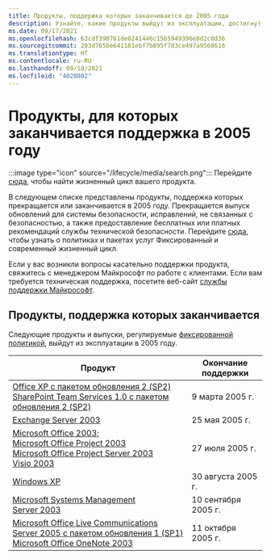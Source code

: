 ```yaml
---
title: Продукты, поддержка которых заканчивается до 2005 года
description: Узнайте, какие продукты выйдут из эксплуатации, достигнут конца поддержки или перейдут от основной поддержки к расширенной в 2005 году.
ms.date: 09/17/2021
ms.openlocfilehash: 63cdf390761de0241446c15b5949396e8d2c0d36
ms.sourcegitcommit: 203d765be641181ebf7b895f783ce497a9568616
ms.translationtype: HT
ms.contentlocale: ru-RU
ms.lasthandoff: 09/18/2021
ms.locfileid: "4028802"
---
```

# <a name="products-ending-support-in-2005"></a>Продукты, для которых заканчивается поддержка в 2005 году

:::image type="icon" source="/lifecycle/media/search.png":::
Перейдите [сюда](/lifecycle/products/), чтобы найти жизненный цикл вашего продукта.

В следующем списке представлены продукты, поддержка которых прекращается или заканчивается в 2005 году. Прекращается выпуск обновлений для системы безопасности, исправлений, не связанных с безопасностью, а также предоставление бесплатных или платных рекомендаций службы технической безопасности. Перейдите [сюда](/lifecycle/overview/product-end-of-support-overview), чтобы узнать о политиках и пакетах услуг Фиксированный и современный жизненный цикл.

Если у вас возникли вопросы касательно поддержки продукта, свяжитесь с менеджером Майкрософт по работе с клиентами. Если вам требуется техническая поддержка, посетите веб-сайт [службы поддержки Майкрософт](https://support.microsoft.com/contactus/?ws=support).





## <a name="products-reaching-end-of-support"></a>Продукты, поддержка которых заканчивается

Следующие продукты и выпуски, регулируемые [фиксированной политикой](/lifecycle/policies/fixed), выйдут из эксплуатации в 2005 году.

| Продукт | Окончание поддержки |
| --- | --- |
| [Office XP с пакетом обновления 2 (SP2)](/lifecycle/products/office-xp?branch=live)<br>[SharePoint Team Services 1.0 с пакетом обновления 2 (SP2)](/lifecycle/products/sharepoint-team-services-10?branch=live)<br> | 9 марта 2005 г. |
| [Exchange Server 2003](/lifecycle/products/exchange-server-2003?branch=live)<br> | 25 мая 2005 г. |
| [Microsoft Office 2003;](/lifecycle/products/microsoft-office-2003?branch=live)<br>[Microsoft Office Project 2003](/lifecycle/products/microsoft-office-project-2003?branch=live)<br>[Microsoft Office Project Server 2003](/lifecycle/products/microsoft-office-project-server-2003?branch=live)<br>[Visio 2003](/lifecycle/products/visio-2003?branch=live)<br> | 27 июля 2005 г. |
| [Windows XP](/lifecycle/products/windows-xp?branch=live)<br> | 30 августа 2005 г. |
| [Microsoft Systems Management Server 2003](/lifecycle/products/microsoft-systems-management-server-2003?branch=live)<br> | 10 сентября 2005 г. |
| [Microsoft Office Live Communications Server 2005 с пакетом обновления 1 (SP1)](/lifecycle/products/microsoft-office-live-communications-server-2005?branch=live)<br>[Microsoft Office OneNote 2003](/lifecycle/products/microsoft-office-onenote-2003?branch=live)<br> | 11 октября 2005 г. |


